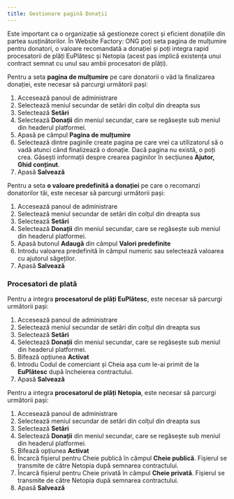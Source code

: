 ```yaml
---
title: Gestionare pagină Donații
---
```


Este important ca o organizație să gestioneze corect și eficient
donațiile din partea susținătorilor. În Website Factory: ONG poți seta
pagina de mulțumire pentru donatori, o valoare recomandată a donației
și poți integra rapid procesatorii de plăți EuPlătesc și Netopia
(acest pas implică existența unui contract semnat cu unul sau ambii
procesatori de plăți).

Pentru a seta **pagina de mulțumire** pe care donatorii o văd la
finalizarea donației, este necesar să parcurgi următorii pași:

1)  Accesează panoul de administrare
2)  Selectează meniul secundar de setări din colțul din dreapta sus
3)  Selectează **Setări**
4)  Selectează **Donații** din meniul secundar, care se regăsește sub
    meniul din headerul platformei.
5)  Apasă pe câmpul **Pagina de mulțumire**
6)  Selectează dintre paginile create pagina pe care vrei ca
    utilizatorul să o vadă atunci când finalizează o donație. Dacă
    pagina nu există, o poți crea. Găsești informații despre crearea
    paginilor în secțiunea **Ajutor, Ghid conținut**.
7)  Apasă **Salvează**

Pentru a seta **o valoare predefinită a donației** pe care o recomanzi
donatorilor tăi, este necesar să parcurgi următorii pași:

1)  Accesează panoul de administrare
2)  Selectează meniul secundar de setări din colțul din dreapta sus
3)  Selectează **Setări**
4)  Selectează **Donații** din meniul secundar, care se regăsește sub
    meniul din headerul platformei.
5)  Apasă butonul **Adaugă** din câmpul **Valori predefinite**
6)  Introdu valoarea predefinită în câmpul numeric sau selectează
    valoarea cu ajutorul săgeților.
7)  Apasă **Salvează**

### Procesatori de plată

Pentru a integra **procesatorul de plăți EuPlătesc**, este necesar să
parcurgi următorii pași:

1)  Accesează panoul de administrare
2)  Selectează meniul secundar de setări din colțul din dreapta sus
3)  Selectează **Setări**
4)  Selectează **Donații** din meniul secundar, care se regăsește sub
    meniul din headerul platformei.
5)  Bifează opțiunea **Activat**
6)  Introdu Codul de comerciant și Cheia așa cum le-ai primit de la
    **EuPlătesc** după încheierea contractului.
7)  Apasă **Salvează**

Pentru a integra **procesatorul de plăți Netopia**, este necesar să
parcurgi următorii pași:

1)  Accesează panoul de administrare
2)  Selectează meniul secundar de setări din colțul din dreapta sus
3)  Selectează **Setări**
4)  Selectează **Donații** din meniul secundar, care se regăsește sub
    meniul din headerul platformei.
5)  Bifează opțiunea **Activat**
6)  Încarcă fișierul pentru Cheie publică în câmpul **Cheie publică**.
    Fișierul se transmite de către Netopia după semnarea contractului.
7)  Încarcă fișierul pentru Cheie privată în câmpul **Cheie privată**.
    Fișierul se transmite de către Netopia după semnarea contractului.
8)  Apasă **Salvează**
